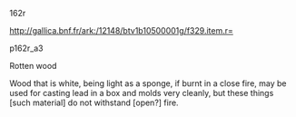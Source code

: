 162r 

http://gallica.bnf.fr/ark:/12148/btv1b10500001g/f329.item.r=

p162r_a3

Rotten wood



Wood that is white, being light as a sponge, if burnt in a close fire, may be used for casting lead in a box and molds very cleanly, but these things [such material] do not withstand [open?] fire. 

